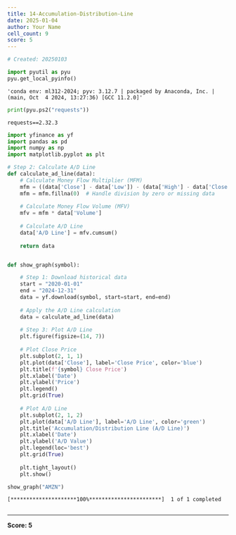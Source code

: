 ```yaml
---
title: 14-Accumulation-Distribution-Line
date: 2025-01-04
author: Your Name
cell_count: 9
score: 5
---
```


```python
# Created: 20250103
```


```python
import pyutil as pyu
pyu.get_local_pyinfo()
```




    'conda env: ml312-2024; pyv: 3.12.7 | packaged by Anaconda, Inc. | (main, Oct  4 2024, 13:27:36) [GCC 11.2.0]'




```python
print(pyu.ps2("requests"))
```

    requests==2.32.3
    



```python
import yfinance as yf
import pandas as pd
import numpy as np
import matplotlib.pyplot as plt
```


```python
# Step 2: Calculate A/D Line
def calculate_ad_line(data):
    # Calculate Money Flow Multiplier (MFM)
    mfm = ((data['Close'] - data['Low']) - (data['High'] - data['Close'])) / (data['High'] - data['Low'])
    mfm = mfm.fillna(0)  # Handle division by zero or missing data
    
    # Calculate Money Flow Volume (MFV)
    mfv = mfm * data['Volume']
    
    # Calculate A/D Line
    data['A/D Line'] = mfv.cumsum()
    
    return data
```


```python

```


```python
def show_graph(symbol):

    # Step 1: Download historical data
    start = "2020-01-01"
    end = "2024-12-31"
    data = yf.download(symbol, start=start, end=end)
    
    # Apply the A/D Line calculation
    data = calculate_ad_line(data)
    
    # Step 3: Plot A/D Line
    plt.figure(figsize=(14, 7))
    
    # Plot Close Price
    plt.subplot(2, 1, 1)
    plt.plot(data['Close'], label='Close Price', color='blue')
    plt.title(f'{symbol} Close Price')
    plt.xlabel('Date')
    plt.ylabel('Price')
    plt.legend()
    plt.grid(True)
    
    # Plot A/D Line
    plt.subplot(2, 1, 2)
    plt.plot(data['A/D Line'], label='A/D Line', color='green')
    plt.title('Accumulation/Distribution Line (A/D Line)')
    plt.xlabel('Date')
    plt.ylabel('A/D Value')
    plt.legend(loc='best')
    plt.grid(True)
    
    plt.tight_layout()
    plt.show()
```


```python
show_graph("AMZN")
```

    [*********************100%***********************]  1 of 1 completed


```python

```


---
**Score: 5**